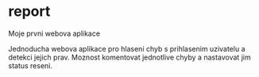 # report

Moje prvni webova aplikace

Jednoducha webova aplikace pro hlaseni chyb s prihlasenim uzivatelu a detekci jejich prav.
Moznost komentovat jednotlive chyby a nastavovat jim status reseni.
